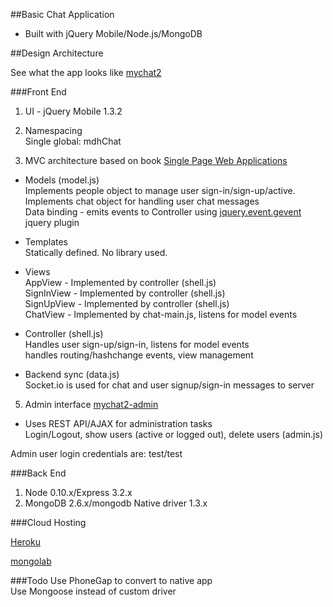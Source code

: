 
##Basic Chat Application  
* Built with jQuery Mobile/Node.js/MongoDB


##Design Architecture

See what the app looks like [mychat2]

###Front End
1. UI - jQuery Mobile 1.3.2

2. Namespacing  
Single global: mdhChat

3. MVC architecture based on book [Single Page Web Applications]
* Models (model.js)  
Implements people object to manage user sign-in/sign-up/active.  
Implements chat object for handling user chat messages  
Data binding - emits events to Controller using [jquery.event.gevent] jquery plugin  

* Templates  
Statically defined. No library used.  

* Views  
AppView     - Implemented by controller (shell.js)  
SignInView  - Implemented by controller (shell.js)  
SignUpView  - Implemented by controller (shell.js)  
ChatView    - Implemented by chat-main.js, listens for model events

* Controller (shell.js)  
Handles user sign-up/sign-in, listens for  model events  
handles routing/hashchange events, view management  

* Backend sync (data.js)  
Socket.io is used for chat and user signup/sign-in messages to server


5. Admin interface  [mychat2-admin]
* Uses REST API/AJAX for administration tasks  
Login/Logout, show users (active or logged out), delete users  (admin.js)

Admin user login credentials are: test/test


###Back End

1. Node 0.10.x/Express 3.2.x
2. MongoDB 2.6.x/mongodb Native driver 1.3.x

###Cloud Hosting

[Heroku]

[mongolab]

###Todo
Use PhoneGap to convert to native app  
Use Mongoose instead of custom driver

 [jquery.event.gevent]:https://github.com/mmikowski/jquery.event.gevent

[Single Page Web Applications]:http://www.amazon.com/Single-Page-Applications-end---end/dp/1617290750/ref=sr_1_1?s=books&ie=UTF8&qid=1405382977&sr=1-1&keywords=single+page+web+applications

[mychat2]:http://mychat2.herokuapp.com/

[mychat2-admin]:http://mychat2.herokuapp.com/login

[Heroku]:https://www.heroku.com/

[mongolab]:https://mongolab.com/welcome/
